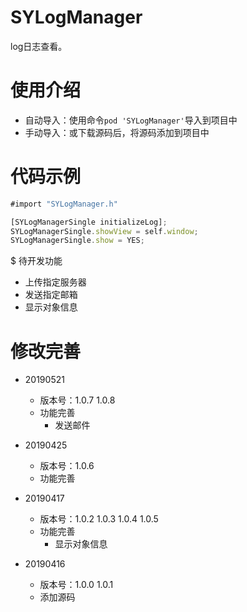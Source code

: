 # SYLogManager
log日志查看。


# 使用介绍
* 自动导入：使用命令`pod 'SYLogManager'`导入到项目中
* 手动导入：或下载源码后，将源码添加到项目中


# 代码示例
~~~ javascript
#import "SYLogManager.h"
~~~

~~~ javascript
[SYLogManagerSingle initializeLog];
SYLogManagerSingle.showView = self.window;
SYLogManagerSingle.show = YES;
~~~ 

$ 待开发功能
* 上传指定服务器
* 发送指定邮箱
* 显示对象信息

# 修改完善
* 20190521
  * 版本号：1.0.7 1.0.8
  * 功能完善
    * 发送邮件
    
* 20190425
  * 版本号：1.0.6
  * 功能完善
  
* 20190417
  * 版本号：1.0.2 1.0.3 1.0.4 1.0.5
  * 功能完善
    * 显示对象信息
    
* 20190416
  * 版本号：1.0.0 1.0.1
  * 添加源码